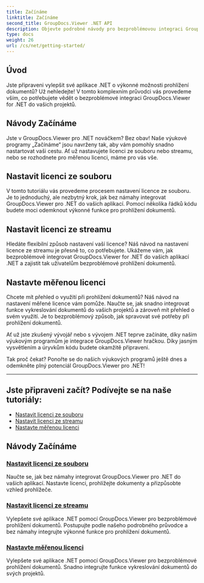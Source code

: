 ```yaml
---
title: Začínáme
linktitle: Začínáme
second_title: GroupDocs.Viewer .NET API
description: Objevte podrobné návody pro bezproblémovou integraci GroupDocs.Viewer pro .NET do vašich aplikací. Naučte se nastavovat licence a přizpůsobovat vzhled prohlížeče.
type: docs
weight: 26
url: /cs/net/getting-started/
---
```


## Úvod

Jste připraveni vylepšit své aplikace .NET o výkonné možnosti prohlížení dokumentů? Už nehledejte! V tomto komplexním průvodci vás provedeme vším, co potřebujete vědět o bezproblémové integraci GroupDocs.Viewer for .NET do vašich projektů.

## Návody Začínáme

Jste v GroupDocs.Viewer pro .NET nováčkem? Bez obav! Naše výukové programy „Začínáme“ jsou navrženy tak, aby vám pomohly snadno nastartovat vaši cestu. Ať už nastavujete licenci ze souboru nebo streamu, nebo se rozhodnete pro měřenou licenci, máme pro vás vše.

## Nastavit licenci ze souboru

V tomto tutoriálu vás provedeme procesem nastavení licence ze souboru. Je to jednoduchý, ale nezbytný krok, jak bez námahy integrovat GroupDocs.Viewer pro .NET do vašich aplikací. Pomocí několika řádků kódu budete moci odemknout výkonné funkce pro prohlížení dokumentů.

## Nastavit licenci ze streamu

Hledáte flexibilní způsob nastavení vaší licence? Náš návod na nastavení licence ze streamu je přesně to, co potřebujete. Ukážeme vám, jak bezproblémově integrovat GroupDocs.Viewer for .NET do vašich aplikací .NET a zajistit tak uživatelům bezproblémové prohlížení dokumentů.

## Nastavte měřenou licenci

Chcete mít přehled o využití při prohlížení dokumentů? Náš návod na nastavení měřené licence vám pomůže. Naučte se, jak snadno integrovat funkce vykreslování dokumentů do vašich projektů a zároveň mít přehled o svém využití. Je to bezproblémový způsob, jak spravovat své potřeby při prohlížení dokumentů.

Ať už jste zkušený vývojář nebo s vývojem .NET teprve začínáte, díky našim výukovým programům je integrace GroupDocs.Viewer hračkou. Díky jasným vysvětlením a úryvkům kódu budete okamžitě připraveni.

Tak proč čekat? Ponořte se do našich výukových programů ještě dnes a odemkněte plný potenciál GroupDocs.Viewer pro .NET!

---

## Jste připraveni začít? Podívejte se na naše tutoriály:

- [Nastavit licenci ze souboru](./set-license-from-file/)
- [Nastavit licenci ze streamu](./set-license-from-stream/)
- [Nastavte měřenou licenci](./set-metered-license/)

## Návody Začínáme
### [Nastavit licenci ze souboru](./set-license-from-file/)
Naučte se, jak bez námahy integrovat GroupDocs.Viewer pro .NET do vašich aplikací. Nastavte licenci, prohlížejte dokumenty a přizpůsobte vzhled prohlížeče.
### [Nastavit licenci ze streamu](./set-license-from-stream/)
Vylepšete své aplikace .NET pomocí GroupDocs.Viewer pro bezproblémové prohlížení dokumentů. Postupujte podle našeho podrobného průvodce a bez námahy integrujte výkonné funkce pro prohlížení dokumentů.
### [Nastavte měřenou licenci](./set-metered-license/)
Vylepšete své aplikace .NET pomocí GroupDocs.Viewer pro bezproblémové prohlížení dokumentů. Snadno integrujte funkce vykreslování dokumentů do svých projektů.